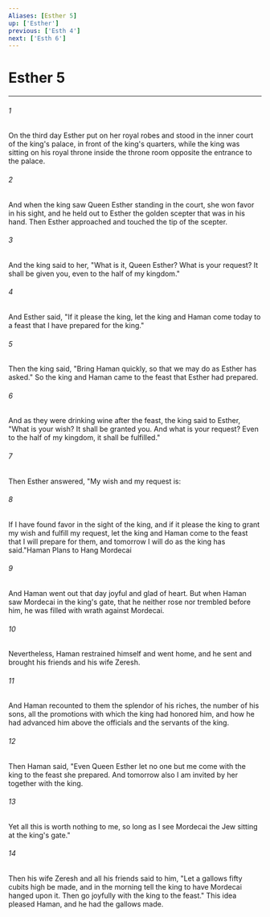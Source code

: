 ```yaml
---
Aliases: [Esther 5]
up: ['Esther']
previous: ['Esth 4']
next: ['Esth 6']
---
```

# Esther 5
***



###### 1 
On the third day Esther put on her royal robes and stood in the inner court of the king's palace, in front of the king's quarters, while the king was sitting on his royal throne inside the throne room opposite the entrance to the palace. 

###### 2 
And when the king saw Queen Esther standing in the court, she won favor in his sight, and he held out to Esther the golden scepter that was in his hand. Then Esther approached and touched the tip of the scepter. 

###### 3 
And the king said to her, "What is it, Queen Esther? What is your request? It shall be given you, even to the half of my kingdom." 

###### 4 
And Esther said, "If it please the king, let the king and Haman come today to a feast that I have prepared for the king." 

###### 5 
Then the king said, "Bring Haman quickly, so that we may do as Esther has asked." So the king and Haman came to the feast that Esther had prepared. 

###### 6 
And as they were drinking wine after the feast, the king said to Esther, "What is your wish? It shall be granted you. And what is your request? Even to the half of my kingdom, it shall be fulfilled." 

###### 7 
Then Esther answered, "My wish and my request is: 

###### 8 
If I have found favor in the sight of the king, and if it please the king to grant my wish and fulfill my request, let the king and Haman come to the feast that I will prepare for them, and tomorrow I will do as the king has said."Haman Plans to Hang Mordecai 

###### 9 
And Haman went out that day joyful and glad of heart. But when Haman saw Mordecai in the king's gate, that he neither rose nor trembled before him, he was filled with wrath against Mordecai. 

###### 10 
Nevertheless, Haman restrained himself and went home, and he sent and brought his friends and his wife Zeresh. 

###### 11 
And Haman recounted to them the splendor of his riches, the number of his sons, all the promotions with which the king had honored him, and how he had advanced him above the officials and the servants of the king. 

###### 12 
Then Haman said, "Even Queen Esther let no one but me come with the king to the feast she prepared. And tomorrow also I am invited by her together with the king. 

###### 13 
Yet all this is worth nothing to me, so long as I see Mordecai the Jew sitting at the king's gate." 

###### 14 
Then his wife Zeresh and all his friends said to him, "Let a gallows fifty cubits high be made, and in the morning tell the king to have Mordecai hanged upon it. Then go joyfully with the king to the feast." This idea pleased Haman, and he had the gallows made.

